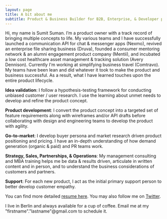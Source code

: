 ```yaml
---
layout: page
title: A bit about me
subtitle: Product & Business Builder for B2B, Enterprise, & Developer products. Areas of interests (& buzzwords) include travel, collaboration, customer service, conversational interfaces, chat bots, APIs, NLP, and AI
---
```


Hi, my name is Sumit Suman. I’m a product owner with a track record of bringing multiple concepts to life. My various teams and I have successfully launched a communication API for chat & messenger apps (Nexmo), revived an enterprise file sharing business (Druva), founded a consumer mentoring network & an alumni engagement product company (Mentii), and incubated a low cost healthcare asset management & tracking solution (Avery Dennison). Currently I'm working at simplifying business travel (Comtravo). My teams have been lean and did whatever it took to make the product and business successful. As a result, what I have learned touches upon the entire product lifecycle.

**Idea validation**:
I follow a hypothesis-testing framework for conducting unbiased customer / user research. I use the learning about unmet needs to develop and refine the product concept.

**Product development**:
I convert the product concept into a targeted set of feature requirements along with wireframes and/or API drafts before collaborating with design and engineering teams to develop the product with agility.

**Go-to-market**:
I develop buyer persona and market research driven product positioning and pricing. I have an in-depth understanding of how demand generation (organic & paid) and PR teams work.

**Strategy, Sales, Partnerships, & Operations**:
My management consulting and MBA training helps me be data & results driven, articulate in written content and in person, and to understand the business considerations of customers and partners.

**Support**:
For each new product, I act as the initial primary support person to better develop customer empathy.

You can find more detailed [resume here](http://sumitsuman.com/resume). You may also follow me on [Twitter](https://twitter.com/arraysum).

I live in Berlin and always available for a cup of coffee. Email me at my "firstname"."lastname"@gmail.com to schedule it.